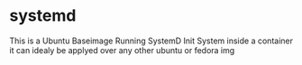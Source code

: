 systemd
=======

This is a Ubuntu Baseimage Running SystemD Init System inside a container it can idealy be applyed over any other ubuntu or fedora img
